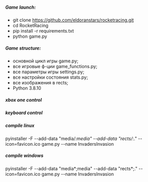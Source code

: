 ##### Game launch:
- git clone https://github.com/eldoranstars/rocketracing.git
- cd RocketRacing
- pip install -r requirements.txt
- python game.py

##### Game structure:
- основной цикл игры game.py;
- все игровые ф-ции game_functions.py;
- все параметры игры settings.py;
- все настройки состояния stats.py;
- все изображения в rects;
- Python 3.8.10

##### xbox one control


##### keyboard control


##### compile linux
pyinstaller -F --add-data "media/*:media" --add-data "rects/*:." --icon=favicon.ico game.py --name InvadersInvasion
##### compile windows
pyinstaller -F --add-data "media\*;media" --add-data "rects\*;." --icon=favicon.ico game.py --name InvadersInvasion